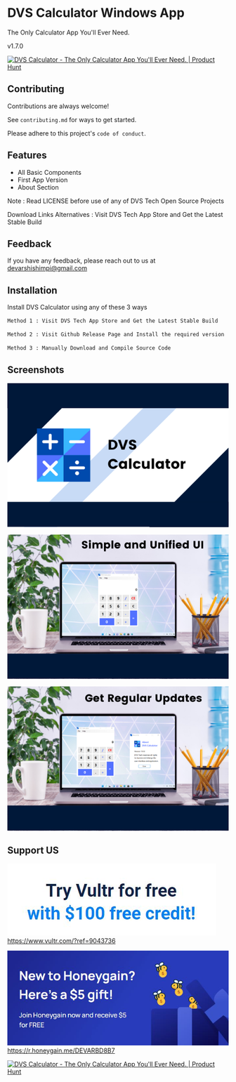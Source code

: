 # DVS Calculator Windows App

The Only Calculator App You'll Ever Need.

v1.7.0

<a href="https://www.producthunt.com/posts/dvs-calculator?utm_source=badge-featured&utm_medium=badge&utm_souce=badge-dvs&#0045;calculator" target="_blank"><img src="https://api.producthunt.com/widgets/embed-image/v1/featured.svg?post_id=352088&theme=light" alt="DVS&#0032;Calculator - The&#0032;Only&#0032;Calculator&#0032;App&#0032;You&#0039;ll&#0032;Ever&#0032;Need&#0046; | Product Hunt" style="width: 250px; height: 54px;" width="250" height="54" /></a>

## Contributing

Contributions are always welcome!

See `contributing.md` for ways to get started.

Please adhere to this project's `code of conduct`.


## Features

- All Basic Components
- First App Version
- About Section

Note : Read LICENSE before use of any of DVS Tech Open Source Projects

Download Links Alternatives : Visit DVS Tech App Store and Get the Latest Stable Build

## Feedback

If you have any feedback, please reach out to us at devarshishimpi@gmail.com

## Installation

Install DVS Calculator using any of these 3 ways

```bash
Method 1 : Visit DVS Tech App Store and Get the Latest Stable Build
```

```bash
Method 2 : Visit Github Release Page and Install the required version
```

```bash
Method 3 : Manually Download and Compile Source Code
```
    
## Screenshots

![App Screenshot](1.png)

![App Screenshot](2.png)

![App Screenshot](3.png)


## Support US

![Vultr Trial](vultr-try.JPG)
https://www.vultr.com/?ref=9043736

![Honeygain Trial](honeygain-try.JPG)
https://r.honeygain.me/DEVARBD8B7

<a href="https://www.producthunt.com/posts/dvs-calculator?utm_source=badge-featured&utm_medium=badge&utm_souce=badge-dvs&#0045;calculator" target="_blank"><img src="https://api.producthunt.com/widgets/embed-image/v1/featured.svg?post_id=352088&theme=light" alt="DVS&#0032;Calculator - The&#0032;Only&#0032;Calculator&#0032;App&#0032;You&#0039;ll&#0032;Ever&#0032;Need&#0046; | Product Hunt" style="width: 250px; height: 54px;" width="250" height="54" /></a>
